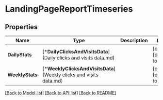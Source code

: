 # LandingPageReportTimeseries

## Properties
Name | Type | Description | Notes
------------ | ------------- | ------------- | -------------
**DailyStats** | [***DailyClicksAndVisitsData**](Daily clicks and visits data.md) |  | [optional] [default to null]
**WeeklyStats** | [***WeeklyClicksAndVisitsData**](Weekly clicks and visits data.md) |  | [optional] [default to null]

[[Back to Model list]](../README.md#documentation-for-models) [[Back to API list]](../README.md#documentation-for-api-endpoints) [[Back to README]](../README.md)

